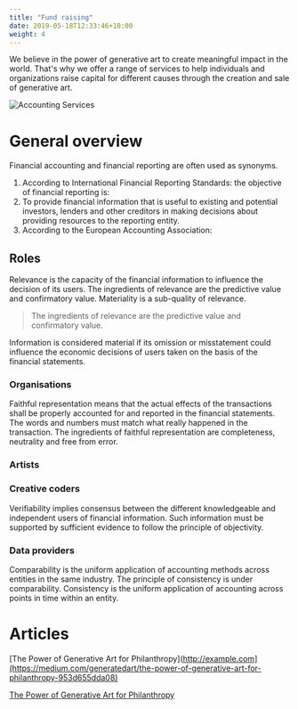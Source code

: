 ```yaml
---
title: "Fund raising"
date: 2019-05-18T12:33:46+10:00
weight: 4
---
```


We believe in the power of generative art to create meaningful impact in the world. That's why we offer a range of services to help individuals and organizations raise capital for different causes through the creation and sale of generative art.

![Accounting Services](/images/austin-distel-nGc5RT2HmF0-unsplash.jpg)

# General overview

Financial accounting and financial reporting are often used as synonyms.

1. According to International Financial Reporting Standards: the objective of financial reporting is:
2. To provide financial information that is useful to existing and potential investors, lenders and other creditors in making decisions about providing resources to the reporting entity.
3. According to the European Accounting Association:

## Roles

Relevance is the capacity of the financial information to influence the decision of its users. The ingredients of relevance are the predictive value and confirmatory value. Materiality is a sub-quality of relevance.

> The ingredients of relevance are the predictive value and confirmatory value.

Information is considered material if its omission or misstatement could influence the economic decisions of users taken on the basis of the financial statements.

### Organisations

Faithful representation means that the actual effects of the transactions shall be properly accounted for and reported in the financial statements. The words and numbers must match what really happened in the transaction. The ingredients of faithful representation are completeness, neutrality and free from error.

### Artists

### Creative coders

Verifiability implies consensus between the different knowledgeable and independent users of financial information. Such information must be supported by sufficient evidence to follow the principle of objectivity.

### Data providers

Comparability is the uniform application of accounting methods across entities in the same industry. The principle of consistency is under comparability. Consistency is the uniform application of accounting across points in time within an entity.

# Articles

[The Power of Generative Art for Philanthropy](http://example.com](https://medium.com/generatedart/the-power-of-generative-art-for-philanthropy-953d655dda08)


<a href="[url](https://medium.com/generatedart/the-power-of-generative-art-for-philanthropy-953d655dda08)">The Power of Generative Art for Philanthropy</a>

